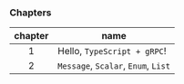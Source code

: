 ### Chapters

| chapter | name                                |
| :-----: | ----------------------------------- |
|    1    | Hello, `TypeScript + gRPC`!         |
|    2    | `Message`, `Scalar`, `Enum`, `List` |
